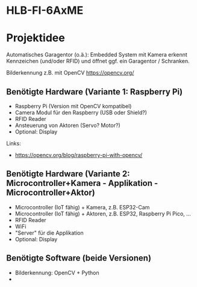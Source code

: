 # HLB-FI-6AxME

# Projektidee

Automatisches Garagentor (o.ä.): Embedded System mit Kamera erkennt Kennzeichen (und/oder RFID) und öffnet ggf. ein Garagentor / Schranken.

Bilderkennung z.B. mit OpenCV https://opencv.org/

## Benötigte Hardware (Variante 1: Raspberry Pi)

- Raspberry Pi (Version mit OpenCV kompatibel)
- Camera Modul für den Raspberry (USB oder Shield?)
- RFID Reader
- Ansteuerung von Aktoren (Servo? Motor?)
- Optional: Display

Links:
- https://opencv.org/blog/raspberry-pi-with-opencv/

## Benötigte Hardware (Variante 2: Microcontroller+Kamera - Applikation - Microcontroller+Aktor)

- Microcontroller (IoT fähig) + Kamera, z.B. ESP32-Cam
- Microcontroller (IoT fähig) + Aktoren, z.B. ESP32, Raspberry Pi Pico, ...
- RFID Reader
- WiFi
- "Server" für die Applikation
- Optional: Display

## Benötigte Software (beide Versionen)

- Bilderkennung: OpenCV + Python
- 
